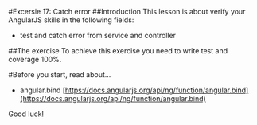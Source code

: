 #Excersie 17: Catch error
##Introduction
This lesson is about verify your AngularJS skills in the following fields:
* test and catch error from service and controller

##The exercise
To achieve this exercise you need to write test and coverage 100%.

#Before you start, read about...
* angular.bind [https://docs.angularjs.org/api/ng/function/angular.bind](https://docs.angularjs.org/api/ng/function/angular.bind)

Good luck!
